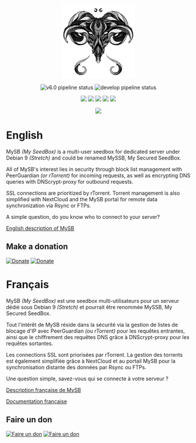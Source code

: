 <p align="center"><img src="web/public/themes/MySB/images/toulousain79.gif" height="200"></p>
<p align="center"><img alt="v6.0 pipeline status" src="https://img.shields.io/gitlab/pipeline/toulousain79/MySB/v6.0.svg?label=v6.0%20pipeline%20status&style=plastic" /> <img alt="develop pipeline status" src="https://img.shields.io/gitlab/pipeline/toulousain79/MySB/develop.svg?label=develop%20pipeline%20status&style=plastic" /></p>

<p align="center"><img src="https://img.shields.io/github/commit-activity/m/toulousain79/mysb.svg?label=Commit%20activity&logo=github&style=plastic" /> <img src="https://img.shields.io/github/last-commit/toulousain79/mysb.svg?label=Last%20commit&logo=github&style=plastic" /> <img src="https://img.shields.io/github/issues/toulousain79/mysb.svg?label=Issues&logo=github&style=plastic" /> <img src="https://img.shields.io/github/issues-closed/toulousain79/mysb.svg?label=Issues&logo=github&style=plastic" /> <img src="https://img.shields.io/discord/469543542981656627.svg?label=Discord&logo=discord&style=plastic" /></p>

<p align="center"><a href="https://github.com/toulousain79/MySB/blob/!-develop-!/LICENCE.md"><img src="https://img.shields.io/github/license/mashape/apistatus.svg?style=flat-square" /></a></p>

# English

MySB _(My SeedBox)_ is a multi-user seedbox for dedicated server under Debian 9 _(Stretch)_ and could be renamed MySSB, My Secured SeedBox.

All of MySB's interest lies in security through block list management with PeerGuardian _(or rTorrent)_ for incoming requests, as well as encrypting DNS queries with DNScrypt-proxy for outbound requests.

SSL connections are prioritized by rTorrent. Torrent management is also simplified with NextCloud and the MySB portal for remote data synchronization via Rsync or FTPs.

A simple question, do you know who to connect to your server?

[English description of MySB](https://github.com/toulousain79/MySB/wiki/README-EN)

## Make a donation

[![Donate](https://img.shields.io/badge/Paypal-Donate-blue.svg?style=plastic&logo=paypal)](https://www.paypal.com/cgi-bin/webscr?cmd=_s-xclick&hosted_button_id=W23FUB5NNXLR4) [![Donate](https://img.shields.io/badge/BitCoin-Donate-orange.svg?style=plastic&logo=bitcoin)](https://www.blockchain.com/btc/payment_request?address=1HtuGsnSsGoUz7DmRbDLCFnRc41jYEY2FE)

# Français

MySB _(My SeedBox)_ est une seedbox multi-utilisateurs pour un serveur dédié sous Debian 9 _(Stretch)_ et pourrait être renommée MySSB, My Secured SeedBox.

Tout l'intérêt de MySB réside dans la sécurité via la gestion de listes de blocage d'IP avec PeerGuardian _(ou rTorrent)_ pour les requêtes entrantes, ainsi que le chiffrement des requêtes DNS grâce à DNScrypt-proxy pour les requêtes sortantes.

Les connections SSL sont priorisées par rTorrent. La gestion des torrents est également simplifiée grâce à NextCloud et au portail MySB pour la synchronisation distante des données par Rsync ou FTPs.

Une question simple, savez-vous qui se connecte à votre serveur ?

[Description française de MySB](https://github.com/toulousain79/MySB/wiki/README-FR)

[Documentation française](https://mysb.gitbook.io/doc/)

## Faire un don

[![Faire un don](https://img.shields.io/badge/Paypal-Faire%20un%20don-blue.svg?style=plastic&logo=paypal)](https://www.paypal.com/cgi-bin/webscr?cmd=_s-xclick&hosted_button_id=26PKHX8PGHLWG) [![Faire un don](https://img.shields.io/badge/BitCoin-Faire%20un%20don-orange.svg?style=plastic&logo=bitcoin)](https://www.blockchain.com/btc/payment_request?address=1HtuGsnSsGoUz7DmRbDLCFnRc41jYEY2FE)
